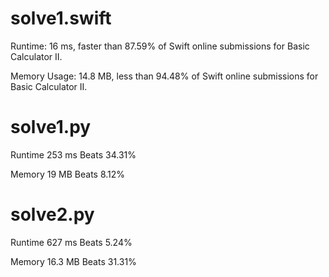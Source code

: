 # solve1.swift

Runtime: 16 ms, faster than 87.59% of Swift online submissions for Basic Calculator II.

Memory Usage: 14.8 MB, less than 94.48% of Swift online submissions for Basic Calculator II.

# solve1.py

Runtime 253 ms Beats 34.31%

Memory 19 MB Beats 8.12%

# solve2.py

Runtime 627 ms Beats 5.24%

Memory 16.3 MB Beats 31.31%
